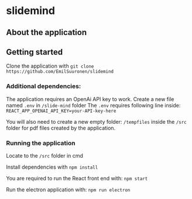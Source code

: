 # slidemind

## About the application



## Getting started

Clone the application with ```git clone https://github.com/EmilSuuronen/slidemind```

### Additional dependencies: 

The application requires an OpenAi API key to work.
Create a new file named ```.env``` in ```/slide-mind``` folder
The ```.env``` requires following line inside: 
```REACT_APP_OPENAI_API_KEY=your-API-key-here```

You will also need to create a new empty folder: ```/tempfiles``` inside the ```/src``` folder for pdf files created by the application.

### Running the application

Locate to the ```/src``` folder in cmd

Install dependencies with
```npm install```

You are required to run the React front end with:
```npm start```

Run the electron application with:
```npm run electron```

